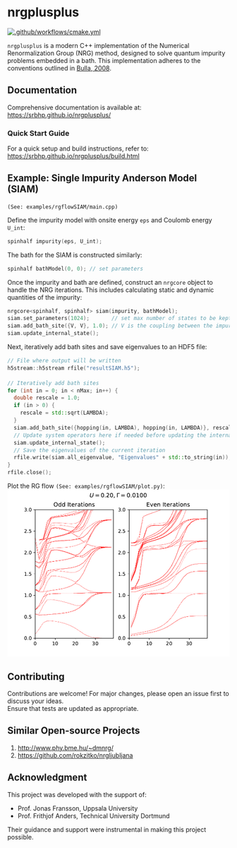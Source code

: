 # nrgplusplus

[![.github/workflows/cmake.yml](https://github.com/srbhp/nrgplusplus/actions/workflows/cmake.yml/badge.svg?branch=main&event=push)](https://github.com/srbhp/nrgplusplus/actions/workflows/cmake.yml)

`nrgplusplus` is a modern C++ implementation of the 
Numerical Renormalization Group (NRG) method, designed to solve quantum impurity problems embedded in a bath. 
This implementation adheres to the conventions outlined in 
[Bulla, 2008](https://doi.org/10.1103/RevModPhys.80.395).

## Documentation
Comprehensive documentation is available at:  
https://srbhp.github.io/nrgplusplus/

### Quick Start Guide
For a quick setup and build instructions, refer to:  
https://srbhp.github.io/nrgplusplus/build.html

## Example: Single Impurity Anderson Model (SIAM)
`(See: examples/rgflowSIAM/main.cpp)`

Define the impurity model with onsite energy `eps` and Coulomb energy `U_int`:

```cpp
spinhalf impurity(eps, U_int);
```

The bath for the SIAM is constructed similarly:

```cpp
spinhalf bathModel(0, 0); // set parameters
```

Once the impurity and bath are defined, construct an `nrgcore` object to handle the NRG iterations. This includes calculating static and dynamic quantities of the impurity:

```cpp
nrgcore<spinhalf, spinhalf> siam(impurity, bathModel);
siam.set_parameters(1024);       // set max number of states to be kept
siam.add_bath_site({V, V}, 1.0); // V is the coupling between the impurity and the first bath site
siam.update_internal_state();
```

Next, iteratively add bath sites and save eigenvalues to an HDF5 file:

```cpp
// File where output will be written
h5stream::h5stream rfile("resultSIAM.h5");

// Iteratively add bath sites
for (int in = 0; in < nMax; in++) {
  double rescale = 1.0;
  if (in > 0) {
    rescale = std::sqrt(LAMBDA);
  }
  siam.add_bath_site({hopping(in, LAMBDA), hopping(in, LAMBDA)}, rescale);
  // Update system operators here if needed before updating the internal state
  siam.update_internal_state();
  // Save the eigenvalues of the current iteration
  rfile.write(siam.all_eigenvalue, "Eigenvalues" + std::to_string(in));
}
rfile.close();
```

Plot the RG flow `(See: examples/rgflowSIAM/plot.py)`:  
![SIAM RG Flow](docs/image/rgflowSIAM.png)

## Contributing

Contributions are welcome! For major changes, please open an issue first to discuss your ideas.  
Ensure that tests are updated as appropriate.

## Similar Open-source Projects

1. http://www.phy.bme.hu/~dmnrg/
2. https://github.com/rokzitko/nrgljubljana

## Acknowledgment

This project was developed with the support of:  
- Prof. Jonas Fransson, Uppsala University  
- Prof. Frithjof Anders, Technical University Dortmund  

Their guidance and support were instrumental in making this project possible.
